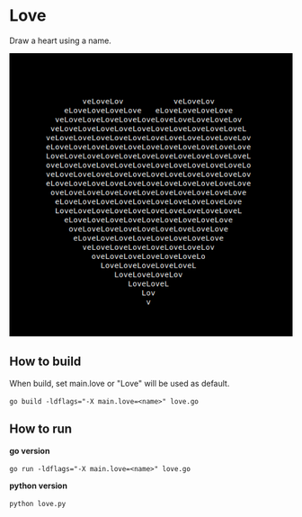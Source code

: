 # Love

Draw a heart using a name.

![heart](./heart.png)

## How to build

When build, set main.love or "Love" will be used as default.

`go build -ldflags="-X main.love=<name>" love.go`

## How to run

**go version**

`go run -ldflags="-X main.love=<name>" love.go`

**python version**

`python love.py`

